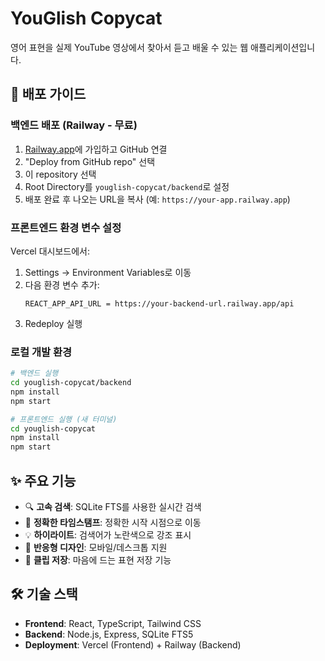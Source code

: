 # YouGlish Copycat

영어 표현을 실제 YouTube 영상에서 찾아서 듣고 배울 수 있는 웹 애플리케이션입니다.

## 🚀 배포 가이드

### 백엔드 배포 (Railway - 무료)

1. [Railway.app](https://railway.app)에 가입하고 GitHub 연결
2. "Deploy from GitHub repo" 선택
3. 이 repository 선택
4. Root Directory를 `youglish-copycat/backend`로 설정
5. 배포 완료 후 나오는 URL을 복사 (예: `https://your-app.railway.app`)

### 프론트엔드 환경 변수 설정

Vercel 대시보드에서:
1. Settings → Environment Variables로 이동
2. 다음 환경 변수 추가:
   ```
   REACT_APP_API_URL = https://your-backend-url.railway.app/api
   ```
3. Redeploy 실행

### 로컬 개발 환경

```bash
# 백엔드 실행
cd youglish-copycat/backend
npm install
npm start

# 프론트엔드 실행 (새 터미널)
cd youglish-copycat
npm install
npm start
```

## ✨ 주요 기능

- 🔍 **고속 검색**: SQLite FTS를 사용한 실시간 검색
- 🎯 **정확한 타임스탬프**: 정확한 시작 시점으로 이동
- 💡 **하이라이트**: 검색어가 노란색으로 강조 표시
- 📱 **반응형 디자인**: 모바일/데스크톱 지원
- 💾 **클립 저장**: 마음에 드는 표현 저장 기능

## 🛠 기술 스택

- **Frontend**: React, TypeScript, Tailwind CSS
- **Backend**: Node.js, Express, SQLite FTS5
- **Deployment**: Vercel (Frontend) + Railway (Backend)
